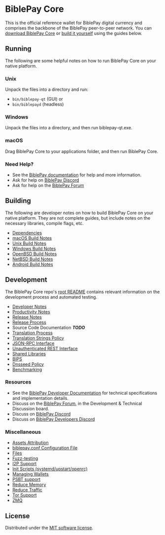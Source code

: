 BiblePay Core
==========

This is the official reference wallet for BiblePay digital currency and comprises the backbone of the BiblePay peer-to-peer network. You can [download BiblePay Core](https://www.biblepay.org/downloads/) or [build it yourself](#building) using the guides below.

Running
---------------------
The following are some helpful notes on how to run BiblePay Core on your native platform.

### Unix

Unpack the files into a directory and run:

- `bin/biblepay-qt` (GUI) or
- `bin/biblepayd` (headless)

### Windows

Unpack the files into a directory, and then run biblepay-qt.exe.

### macOS

Drag BiblePay Core to your applications folder, and then run BiblePay Core.

### Need Help?

* See the [BiblePay documentation](https://docs.biblepay.org)
for help and more information.
* Ask for help on [BiblePay Discord](http://staybiblepayee.com)
* Ask for help on the [BiblePay Forum](https://biblepay.org/forum)

Building
---------------------
The following are developer notes on how to build BiblePay Core on your native platform. They are not complete guides, but include notes on the necessary libraries, compile flags, etc.

- [Dependencies](dependencies.md)
- [macOS Build Notes](build-osx.md)
- [Unix Build Notes](build-unix.md)
- [Windows Build Notes](build-windows.md)
- [OpenBSD Build Notes](build-openbsd.md)
- [NetBSD Build Notes](build-netbsd.md)
- [Android Build Notes](build-android.md)

Development
---------------------
The BiblePay Core repo's [root README](/README.md) contains relevant information on the development process and automated testing.

- [Developer Notes](developer-notes.md)
- [Productivity Notes](productivity.md)
- [Release Notes](release-notes.md)
- [Release Process](release-process.md)
- Source Code Documentation ***TODO***
- [Translation Process](translation_process.md)
- [Translation Strings Policy](translation_strings_policy.md)
- [JSON-RPC Interface](JSON-RPC-interface.md)
- [Unauthenticated REST Interface](REST-interface.md)
- [Shared Libraries](shared-libraries.md)
- [BIPS](bips.md)
- [Dnsseed Policy](dnsseed-policy.md)
- [Benchmarking](benchmarking.md)

### Resources
* See the [BiblePay Developer Documentation](https://biblepaycore.readme.io/)
  for technical specifications and implementation details.
* Discuss on the [BiblePay Forum](https://biblepay.org/forum), in the Development & Technical Discussion board.
* Discuss on [BiblePay Discord](http://staybiblepayee.com)
* Discuss on [BiblePay Developers Discord](http://chat.biblepaydevs.org/)

### Miscellaneous
- [Assets Attribution](assets-attribution.md)
- [biblepay.conf Configuration File](biblepay-conf.md)
- [Files](files.md)
- [Fuzz-testing](fuzzing.md)
- [I2P Support](i2p.md)
- [Init Scripts (systemd/upstart/openrc)](init.md)
- [Managing Wallets](managing-wallets.md)
- [PSBT support](psbt.md)
- [Reduce Memory](reduce-memory.md)
- [Reduce Traffic](reduce-traffic.md)
- [Tor Support](tor.md)
- [ZMQ](zmq.md)

License
---------------------
Distributed under the [MIT software license](/COPYING).
